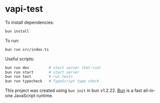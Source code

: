 # vapi-test

To install dependencies:

```bash
bun install
```

To run:

```bash
bun run src/index.ts
```

Useful scripts:

```bash
bun run dev         # start server (hot-run)
bun run start       # start server
bun run test        # run tests
bun run typecheck   # TypeScript type check
```

This project was created using `bun init` in bun v1.2.22. [Bun](https://bun.com) is a fast all-in-one JavaScript runtime.
